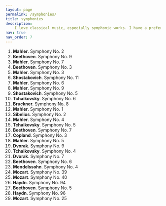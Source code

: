 ```yaml
---
layout: page
permalink: /symphonies/
title: symphonies
description: 
    I love classical music, especially symphonic works. I have a preference towards works composed in the late-classical or romantic eras, but really I enjoy anything! Here, I provide a loose ranking of symphonies of which I have a good familiarity with. Please feel to email me any symphonies you recommend!
nav: true
nav_order: 7 
---
```


1. **Mahler**. Symphony No. 2  
1. **Beethoven**. Symphony No. 9  
1. **Mahler**. Symphony No. 7  
1. **Beethoven**. Symphony No. 3  
1. **Mahler**. Symphony No. 3
1. **Shostakovich**. Symphony No. 11
1. **Mahler**. Symphony No. 6  
1. **Mahler**. Symphony No. 9
1. **Shostakovich**. Symphony No. 5  
1. **Tchaikovsky**. Symphony No. 6  
1. **Bruckner**. Symphony No. 8  
1. **Mahler**. Symphony No. 1  
1. **Sibelius**. Symphony No. 2  
1. **Mahler**. Symphony No. 4  
1. **Tchaikovsky**. Symphony No. 5  
1. **Beethoven**. Symphony No. 7
1. **Copland**. Symphony No. 3
1. **Mahler**. Symphony No. 5  
1. **Dvorak**. Symphony No. 9  
1. **Tchaikovsky**. Symphony No. 4  
1. **Dvorak**. Symphony No. 7  
1. **Beethoven**. Symphony No. 6
1. **Mendelssohn**. Symphony No. 4  
1. **Mozart**. Symphony No. 39
1. **Mozart**. Symphony No. 40
1. **Haydn**. Symphony No. 94 
1. **Beethoven**. Symphony No. 5
1. **Haydn**. Symphony No. 96
1. **Mozart**. Symphony No. 25